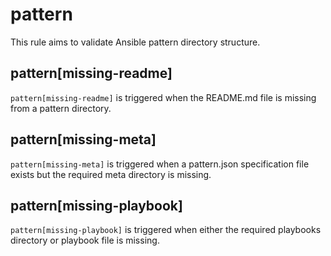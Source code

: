 # pattern

This rule aims to validate Ansible pattern directory structure.

## pattern[missing-readme]

`pattern[missing-readme]` is triggered when the README.md file is missing from a pattern directory.

## pattern[missing-meta]

`pattern[missing-meta]` is triggered when a pattern.json specification file exists but the required meta directory is missing.

## pattern[missing-playbook]

`pattern[missing-playbook]` is triggered when either the required playbooks directory or playbook file is missing.
